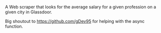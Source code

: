 A Web scraper that looks for the average salary for a given profession on a given city in Glassdoor. 

Big shoutout to https://github.com/gDev95 for helping with the async function. 
